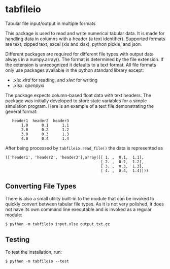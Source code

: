 # tabfileio

Tabular file input/output in multiple formats

This package is used to read and write numerical tabular data. It is made for handling data in columns with a header (a text identifier). Supported formats are text, zipped text, excel (xls and xlsx), python pickle, and json.

Different packages are required for different file types with output data always in a numpy.array(). The format is determined by the file extension. If the extension is unrecognized it defaults to a text format. All file formats only use packages available in the python standard library except:

* .xls: *xlrd* for reading, and *xlwt* for writing
* .xlsx: *openpyxl*

The package expects column-based float data with text headers. The package was initially developed to store state variables for a simple simulation program. Here is an example of a text file demonstrating the general format:

```
   header1  header2  header3
       1.0      0.1      1.1
       2.0      0.2      1.2
       3.0      0.3      1.3
       4.0      0.4      1.4
```

After being processed by `tabfileio.read_file()` the data is represented as

```
(['header1', 'header2', 'header3'],array([[ 1. ,  0.1,  1.1],
                                          [ 2. ,  0.2,  1.2],
                                          [ 3. ,  0.3,  1.3],
                                          [ 4. ,  0.4,  1.4]]))
```


## Converting File Types

There is also a small utility built-in to the module that can be invoked to
quickly convert between tabular file types. As it is not very polished, it
does not have its own command line executable and is invoked as a regular
module:

```
$ python -m tabfileio input.xlsx output.txt.gz
```


## Testing

To test the installation, run:

```
$ python -m tabfileio --test
```
